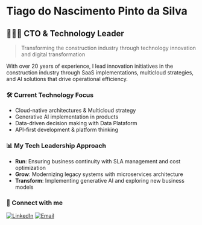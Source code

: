 # Tiago do Nascimento Pinto da Silva

## 👨🏿‍💻 CTO & Technology Leader

> Transforming the construction industry through technology innovation and digital transformation

With over 20 years of experience, I lead innovation initiatives in the construction industry through SaaS implementations, multicloud strategies, and AI solutions that drive operational efficiency.

### 🛠️ Current Technology Focus
- Cloud-native architectures & Multicloud strategy
- Generative AI implementation in products
- Data-driven decision making with Data Plataform
- API-first development & platform thinking

### 📊 My Tech Leadership Approach
- **Run**: Ensuring business continuity with SLA management and cost optimization
- **Grow**: Modernizing legacy systems with microservices architecture
- **Transform**: Implementing generative AI and exploring new business models

### 💼 Connect with me
[![LinkedIn](https://img.shields.io/badge/LinkedIn-0077B5?style=for-the-badge&logo=linkedin&logoColor=white)](https://www.linkedin.com/in/tiagonpsilva/)
[![Email](https://img.shields.io/badge/Email-D14836?style=for-the-badge&logo=gmail&logoColor=white)](mailto:tiagonpsilva@gmail.com)
